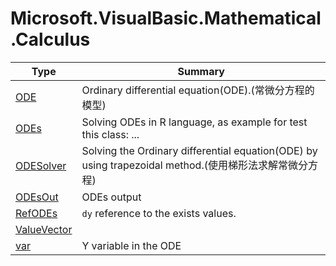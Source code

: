 ﻿
# Microsoft.VisualBasic.Mathematical.Calculus

|Type|Summary|
|----|-------|
|<a href="#" onClick="load('/docs/Microsoft.VisualBasic.Mathematical.Calculus/ODE.md')">ODE</a>|Ordinary differential equation(ODE).(常微分方程的模型)|
|<a href="#" onClick="load('/docs/Microsoft.VisualBasic.Mathematical.Calculus/ODEs.md')">ODEs</a>|Solving ODEs in R language, as example for test this class: ...|
|<a href="#" onClick="load('/docs/Microsoft.VisualBasic.Mathematical.Calculus/ODESolver.md')">ODESolver</a>|Solving the Ordinary differential equation(ODE) by using trapezoidal method.(使用梯形法求解常微分方程)|
|<a href="#" onClick="load('/docs/Microsoft.VisualBasic.Mathematical.Calculus/ODEsOut.md')">ODEsOut</a>|ODEs output|
|<a href="#" onClick="load('/docs/Microsoft.VisualBasic.Mathematical.Calculus/RefODEs.md')">RefODEs</a>|``dy`` reference to the exists values.|
|<a href="#" onClick="load('/docs/Microsoft.VisualBasic.Mathematical.Calculus/ValueVector.md')">ValueVector</a>||
|<a href="#" onClick="load('/docs/Microsoft.VisualBasic.Mathematical.Calculus/var.md')">var</a>|Y variable in the ODE|

